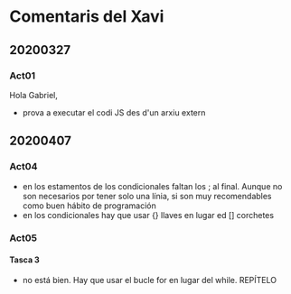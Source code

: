 # Comentaris del Xavi
## 20200327
### Act01
Hola Gabriel,

* prova a executar el codi JS des d'un arxiu extern

## 20200407
### Act04
* en los estamentos de los condicionales faltan los ; al final. Aunque no son
necesarios por tener solo una línia, si son muy recomendables como buen hábito
de programación
* en los condicionales hay que usar {} llaves en lugar ed [] corchetes

### Act05
#### Tasca 3
* no está bien. Hay que usar el bucle for en lugar del while. REPÍTELO
